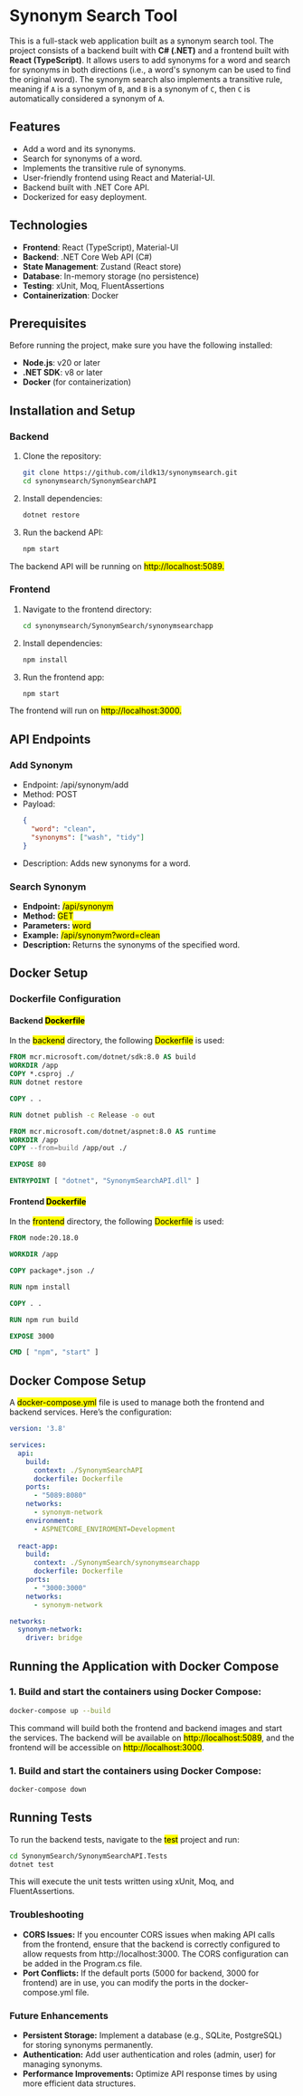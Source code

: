 # Synonym Search Tool

This is a full-stack web application built as a synonym search tool. 
The project consists of a backend built with **C# (.NET)** and a frontend built with **React (TypeScript)**. 
It allows users to add synonyms for a word and search for synonyms in both directions (i.e., a word's synonym can be used to find the original word). 
The synonym search also implements a transitive rule, meaning if `A` is a synonym of `B`, and `B` is a synonym of `C`, then `C` is automatically considered a synonym of `A`.

## Features
- Add a word and its synonyms.
- Search for synonyms of a word.
- Implements the transitive rule of synonyms.
- User-friendly frontend using React and Material-UI.
- Backend built with .NET Core API.
- Dockerized for easy deployment.

## Technologies
- **Frontend**: React (TypeScript), Material-UI
- **Backend**: .NET Core Web API (C#)
- **State Management**: Zustand (React store)
- **Database**: In-memory storage (no persistence)
- **Testing**: xUnit, Moq, FluentAssertions
- **Containerization**: Docker

## Prerequisites
Before running the project, make sure you have the following installed:

- **Node.js**: v20 or later
- **.NET SDK**: v8 or later
- **Docker** (for containerization)
  
## Installation and Setup
### Backend
1. Clone the repository:
   ```bash
   git clone https://github.com/ildk13/synonymsearch.git
   cd synonymsearch/SynonymSearchAPI
   ```
2. Install dependencies:
   ```bash
   dotnet restore
   ```
3. Run the backend API:
   ```bash
   npm start
   ```

The backend API will be running on <mark>http://localhost:5089.</mark>

### Frontend
1. Navigate to the frontend directory:
   ```bash
   cd synonymsearch/SynonymSearch/synonymsearchapp
   ```
2. Install dependencies:
   ```bash
   npm install
   ```
3. Run the frontend app:
   ```bash
   npm start
   ```

The frontend will run on <mark>http://localhost:3000.</mark>

## API Endpoints
### Add Synonym
* Endpoint: /api/synonym/add
* Method: POST
* Payload:
  ```json
  {
    "word": "clean",
    "synonyms": ["wash", "tidy"]
  }
  ```
 * Description: Adds new synonyms for a word.
 ### Search Synonym
 * **Endpoint:** <mark>/api/synonym</mark>
 * **Method:** <mark>GET</mark>
 * **Parameters:** <mark>word</mark>
 * **Example:** <mark>/api/synonym?word=clean</mark>
 * **Description:** Returns the synonyms of the specified word.

 ## Docker Setup
 ### Dockerfile Configuration
 #### Backend <mark>Dockerfile</mark>
 In the <mark>backend</mark> directory, the following <mark>Dockerfile</mark> is used:
 ```dockerfile
FROM mcr.microsoft.com/dotnet/sdk:8.0 AS build
WORKDIR /app
COPY *.csproj ./
RUN dotnet restore

COPY . .

RUN dotnet publish -c Release -o out

FROM mcr.microsoft.com/dotnet/aspnet:8.0 AS runtime
WORKDIR /app
COPY --from=build /app/out ./

EXPOSE 80

ENTRYPOINT [ "dotnet", "SynonymSearchAPI.dll" ]
```

#### Frontend <mark>Dockerfile</mark>
In the <mark>frontend</mark> directory, the following <mark>Dockerfile</mark> is used:
 ```dockerfile
FROM node:20.18.0

WORKDIR /app

COPY package*.json ./

RUN npm install

COPY . .

RUN npm run build

EXPOSE 3000

CMD [ "npm", "start" ]
```

## Docker Compose Setup
A <mark>docker-compose.yml</mark> file is used to manage both the frontend and backend services.
Here’s the configuration:
```yaml
version: '3.8'

services:
  api:
    build: 
      context: ./SynonymSearchAPI
      dockerfile: Dockerfile
    ports:
      - "5089:8080"
    networks:
      - synonym-network
    environment:
      - ASPNETCORE_ENVIROMENT=Development
    
  react-app:
    build: 
      context: ./SynonymSearch/synonymsearchapp
      dockerfile: Dockerfile
    ports:
      - "3000:3000"
    networks:
      - synonym-network

networks:
  synonym-network:
    driver: bridge
```

## Running the Application with Docker Compose
### 1. Build and start the containers using Docker Compose:

```bash
docker-compose up --build
```
This command will build both the frontend and backend images and start the services.
The backend will be available on <mark>http://localhost:5089</mark>, and the frontend will be accessible on <mark>http://localhost:3000</mark>.
### 1. Build and start the containers using Docker Compose:

```bash
docker-compose down
```

## Running Tests
To run the backend tests, navigate to the <mark>test</mark> project and run:

```bash
cd SynonymSearch/SynonymSearchAPI.Tests
dotnet test
```

This will execute the unit tests written using xUnit, Moq, and FluentAssertions.

### Troubleshooting
* **CORS Issues:** If you encounter CORS issues when making API calls from the frontend, ensure that the backend is correctly configured to allow requests from http://localhost:3000. The CORS configuration can be added in the Program.cs file.
* **Port Conflicts:** If the default ports (5000 for backend, 3000 for frontend) are in use, you can modify the ports in the docker-compose.yml file.

### Future Enhancements
* **Persistent Storage:** Implement a database (e.g., SQLite, PostgreSQL) for storing synonyms permanently.
* **Authentication:** Add user authentication and roles (admin, user) for managing synonyms.
* **Performance Improvements:** Optimize API response times by using more efficient data structures.


